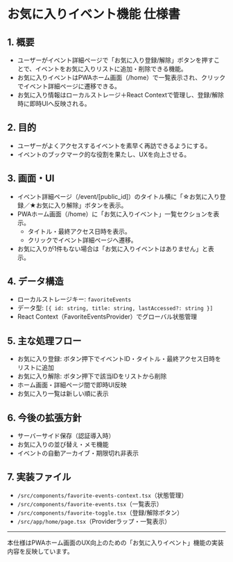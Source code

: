 # お気に入りイベント機能 仕様書

## 1. 概要
- ユーザーがイベント詳細ページで「お気に入り登録/解除」ボタンを押すことで、イベントをお気に入りリストに追加・削除できる機能。
- お気に入りイベントはPWAホーム画面（/home）で一覧表示され、クリックでイベント詳細ページに遷移できる。
- お気に入り情報はローカルストレージ＋React Contextで管理し、登録/解除時に即時UIへ反映される。

## 2. 目的
- ユーザーがよくアクセスするイベントを素早く再訪できるようにする。
- イベントのブックマーク的な役割を果たし、UXを向上させる。

## 3. 画面・UI
- イベント詳細ページ（/event/[public_id]）のタイトル横に「☆お気に入り登録／★お気に入り解除」ボタンを表示。
- PWAホーム画面（/home）に「お気に入りイベント」一覧セクションを表示。
  - タイトル・最終アクセス日時を表示。
  - クリックでイベント詳細ページへ遷移。
- お気に入りが1件もない場合は「お気に入りイベントはありません」と表示。

## 4. データ構造
- ローカルストレージキー: `favoriteEvents`
- データ型: `[{ id: string, title: string, lastAccessed?: string }]`
- React Context（FavoriteEventsProvider）でグローバル状態管理

## 5. 主な処理フロー
- お気に入り登録: ボタン押下でイベントID・タイトル・最終アクセス日時をリストに追加
- お気に入り解除: ボタン押下で該当IDをリストから削除
- ホーム画面・詳細ページ間で即時UI反映
- お気に入り一覧は新しい順に表示

## 6. 今後の拡張方針
- サーバーサイド保存（認証導入時）
- お気に入りの並び替え・メモ機能
- イベントの自動アーカイブ・期限切れ非表示

## 7. 実装ファイル
- `/src/components/favorite-events-context.tsx`（状態管理）
- `/src/components/favorite-events.tsx`（一覧表示）
- `/src/components/favorite-toggle.tsx`（登録/解除ボタン）
- `/src/app/home/page.tsx`（Providerラップ・一覧表示）

---

本仕様はPWAホーム画面のUX向上のための「お気に入りイベント」機能の実装内容を反映しています。
